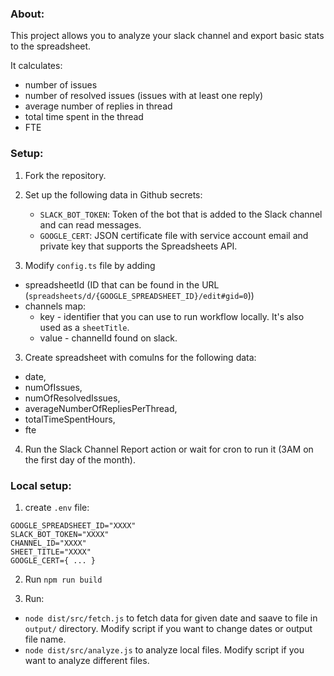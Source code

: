 ### About:

This project allows you to analyze your slack channel and export basic stats to the spreadsheet.

It calculates:

- number of issues
- number of resolved issues (issues with at least one reply)
- average number of replies in thread
- total time spent in the thread
- FTE

### Setup:
1. Fork the repository.

2. Set up the following data in Github secrets:
    - `SLACK_BOT_TOKEN`: Token of the bot that is added to the Slack channel and can read messages.
    - `GOOGLE_CERT`: JSON certificate file with service account email and private key that supports the Spreadsheets API.

3. Modify `config.ts` file by adding 
- spreadsheetId (ID that can be found in the URL (`spreadsheets/d/{GOOGLE_SPREADSHEET_ID}/edit#gid=0`))
- channels map:
    - key - identifier that you can use to run workflow locally. It's also used as a `sheetTitle`.
    - value - channelId found on slack.

3. Create spreadsheet with comulns for the following data:
- date,
- numOfIssues,
- numOfResolvedIssues,
- averageNumberOfRepliesPerThread,
- totalTimeSpentHours,
- fte

4. Run the Slack Channel Report action or wait for cron to run it (3AM on the first day of the month).

### Local setup:

1. create `.env` file:
```
GOOGLE_SPREADSHEET_ID="XXXX"
SLACK_BOT_TOKEN="XXXX"
CHANNEL_ID="XXXX"
SHEET_TITLE="XXXX"
GOOGLE_CERT={ ... }
```


2. Run `npm run build`

3. Run:
- `node dist/src/fetch.js` to fetch data for given date and saave to file in `output/` directory. Modify script if you want to change dates or output file name.
- `node dist/src/analyze.js` to analyze local files. Modify script if you want to analyze different files.
